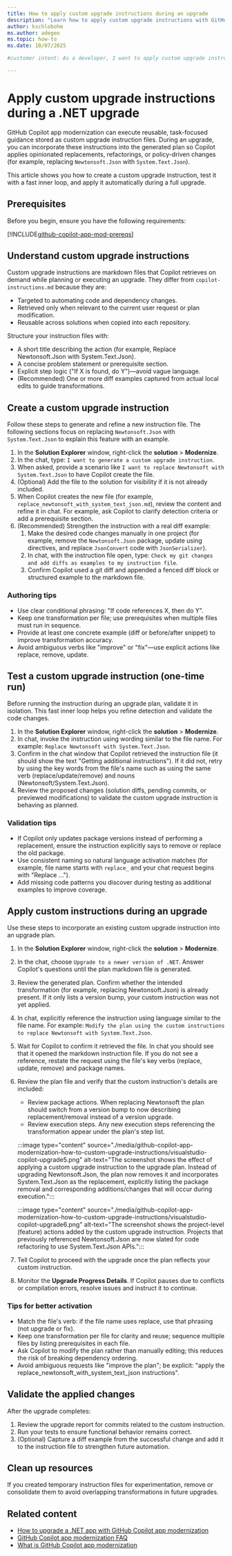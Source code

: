 ```yaml
---
title: How to apply custom upgrade instructions during an upgrade
description: "Learn how to apply custom upgrade instructions with GitHub Copilot app modernization so they're executed automatically during a .NET upgrade."
author: kschlobohm
ms.author: adegeo
ms.topic: how-to
ms.date: 10/07/2025

#customer intent: As a developer, I want to apply custom upgrade instructions during a .NET upgrade so that I can automate specific changes consistently.

---
```


# Apply custom upgrade instructions during a .NET upgrade

GitHub Copilot app modernization can execute reusable, task-focused guidance stored as custom upgrade instruction files. During an upgrade, you can incorporate these instructions into the generated plan so Copilot applies opinionated replacements, refactorings, or policy-driven changes (for example, replacing `Newtonsoft.Json` with `System.Text.Json`).

This article shows you how to create a custom upgrade instruction, test it with a fast inner loop, and apply it automatically during a full upgrade.

## Prerequisites

Before you begin, ensure you have the following requirements:

[!INCLUDE[github-copilot-app-mod-prereqs](../../includes/github-copilot-app-mod-prereqs.md)]

## Understand custom upgrade instructions

Custom upgrade instructions are markdown files that Copilot retrieves on demand while planning or executing an upgrade. They differ from `copilot-instructions.md` because they are:

- Targeted to automating code and dependency changes.
- Retrieved only when relevant to the current user request or plan modification.
- Reusable across solutions when copied into each repository.

Structure your instruction files with:

- A short title describing the action (for example, Replace Newtonsoft.Json with System.Text.Json).
- A concise problem statement or prerequisite section.
- Explicit step logic ("If X is found, do Y")—avoid vague language.
- (Recommended) One or more diff examples captured from actual local edits to guide transformations.

## Create a custom upgrade instruction

Follow these steps to generate and refine a new instruction file. The following sections focus on replacing `Newtonsoft.Json` with `System.Text.Json` to explain this feature with an example.

1. In the **Solution Explorer** window, right-click the **solution** > **Modernize**.
1. In the chat, type: `I want to generate a custom upgrade instruction`.
1. When asked, provide a scenario like `I want to replace Newtonsoft with System.Text.Json` to have Copilot create the file.
1. (Optional) Add the file to the solution for visibility if it is not already included.
1. When Copilot creates the new file (for example, `replace_newtonsoft_with_system_text_json.md`), review the content and refine it in chat. For example, ask Copilot to clarify detection criteria or add a prerequisite section.
1. (Recommended) Strengthen the instruction with a real diff example:
   1. Make the desired code changes manually in one project (for example, remove the `Newtonsoft.Json` package, update using directives, and replace `JsonConvert` code with `JsonSerializer`).
   1. In chat, with the instruction file open, type: `Check my git changes and add diffs as examples to my instruction file`.
   1. Confirm Copilot used a git diff and appended a fenced diff block or structured example to the markdown file.

### Authoring tips

- Use clear conditional phrasing: "If code references X, then do Y".
- Keep one transformation per file; use prerequisites when multiple files must run in sequence.
- Provide at least one concrete example (diff or before/after snippet) to improve transformation accuracy.
- Avoid ambiguous verbs like "improve" or "fix"—use explicit actions like replace, remove, update.

## Test a custom upgrade instruction (one-time run)

Before running the instruction during an upgrade plan, validate it in isolation. This fast inner loop helps you refine detection and validate the code changes.

1. In the **Solution Explorer** window, right-click the **solution** > **Modernize**.
1. In chat, invoke the instruction using wording similar to the file name. For example: `Replace Newtonsoft with System.Text.Json`.
1. Confirm in the chat window that Copilot retrieved the instruction file (it should show the text "Getting additional instructions"). If it did not, retry by using the key words from the file's name such as using the same verb (replace/update/remove) and nouns (Newtonsoft/System.Text.Json).
1. Review the proposed changes (solution diffs, pending commits, or previewed modifications) to validate the custom upgrade instruction is behaving as planned.

### Validation tips

- If Copilot only updates package versions instead of performing a replacement, ensure the instruction explicitly says to remove or replace the old package.
- Use consistent naming so natural language activation matches (for example, file name starts with `replace_` and your chat request begins with "Replace ...").
- Add missing code patterns you discover during testing as additional examples to improve coverage.

## Apply custom instructions during an upgrade

Use these steps to incorporate an existing custom upgrade instruction into an upgrade plan.

1. In the **Solution Explorer** window, right-click the **solution** > **Modernize**.
1. In the chat, choose `Upgrade to a newer version of .NET`. Answer Copilot's questions until the plan markdown file is generated.
1. Review the generated plan. Confirm whether the intended transformation (for example, replacing Newtonsoft.Json) is already present. If it only lists a version bump, your custom instruction was not yet applied.
1. In chat, explicitly reference the instruction using language similar to the file name. For example: `Modify the plan using the custom instructions to replace Newtonsoft with System.Text.Json`.
1. Wait for Copilot to confirm it retrieved the file. In chat you should see that it opened the markdown instruction file. If you do not see a reference, restate the request using the file's key verbs (replace, update, remove) and package names.
1. Review the plan file and verify that the custom instruction's details are included:
   - Review package actions. When replacing Newtonsoft the plan should switch from a version bump to now describing replacement/removal instead of a version upgrade.
   - Review execution steps. Any new execution steps referencing the transformation appear under the plan's step list.

   :::image type="content" source="./media/github-copilot-app-modernization-how-to-custom-upgrade-instructions/visualstudio-copilot-upgrade5.png" alt-text="The screenshot shows the effect of applying a custom upgrade instruction to the upgrade plan. Instead of upgrading Newtonsoft.Json, the plan now removes it and incorporates System.Text.Json as the replacement, explicitly listing the package removal and corresponding additions/changes that will occur during execution.":::

   :::image type="content" source="./media/github-copilot-app-modernization-how-to-custom-upgrade-instructions/visualstudio-copilot-upgrade6.png" alt-text="The screenshot shows the project-level (feature) actions added by the custom upgrade instruction. Projects that previously referenced Newtonsoft.Json are now slated for code refactoring to use System.Text.Json APIs.":::

1. Tell Copilot to proceed with the upgrade once the plan reflects your custom instruction.
1. Monitor the **Upgrade Progress Details**. If Copilot pauses due to conflicts or compilation errors, resolve issues and instruct it to continue.

### Tips for better activation

- Match the file's verb: if the file name uses replace, use that phrasing (not upgrade or fix).
- Keep one transformation per file for clarity and reuse; sequence multiple files by listing prerequisites in each file.
- Ask Copilot to modify the plan rather than manually editing; this reduces the risk of breaking dependency ordering.
- Avoid ambiguous requests like "improve the plan"; be explicit: "apply the replace_newtonsoft_with_system_text_json instructions".

## Validate the applied changes

After the upgrade completes:

1. Review the upgrade report for commits related to the custom instruction.
1. Run your tests to ensure functional behavior remains correct.
1. (Optional) Capture a diff example from the successful change and add it to the instruction file to strengthen future automation.

## Clean up resources

If you created temporary instruction files for experimentation, remove or consolidate them to avoid overlapping transformations in future upgrades.

## Related content

- [How to upgrade a .NET app with GitHub Copilot app modernization](how-to-upgrade-with-github-copilot.md)
- [GitHub Copilot app modernization FAQ](github-copilot-app-modernization-faq.yml)
- [What is GitHub Copilot app modernization](github-copilot-app-modernization-overview.md)
